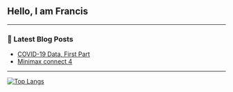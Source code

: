 ## Hello, I am Francis
---

### 📕 Latest Blog Posts
<!-- BLOG-POST-LIST:START -->
- [COVID-19 Data, First Part](https://madjakul.github.io/FrancisRepository/posts/covid19-1/)
- [Minimax connect 4](https://madjakul.github.io/FrancisRepository/posts/minimax-connect4/)
<!-- BLOG-POST-LIST:END -->

---

[![Top Langs](https://github-readme-stats.vercel.app/api/top-langs/?username=madjakul&layout=compact&theme=radical)](https://github.com/anuraghazra/github-readme-stats)

[website]: https://madjakul.github.io/FrancisRepository/
[twitter]: https://twitter.com/madjakul
[twitch]: https://www.twitch.tv/madjakul
